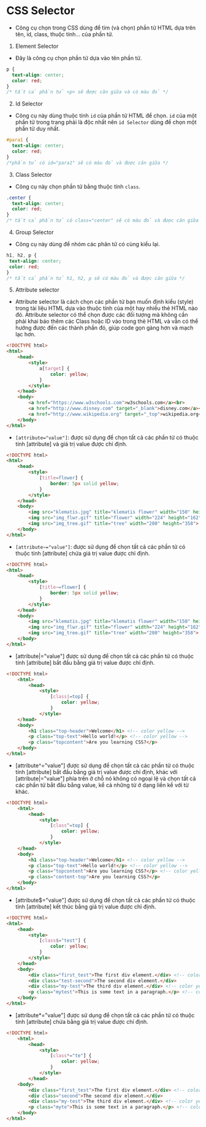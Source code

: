 # CSS Selector
- Công cụ chọn trong CSS dùng để tìm (và chọn) phần tử HTML dựa trên tên, id, class, thuộc tính… của phần tử.
1. Element Selector
- Đây là công cụ chọn phần tử dựa vào tên phần tử.
```css
p {
  text-align: center;
  color: red;
}
/* tất cả phần tử <p> sẽ được căn giữa và có màu đỏ */
```
2. Id Selector
- Công cụ này dùng thuộc tính `id` của phần tử HTML để chọn. `id` của một phần tử trong trang phải là độc nhất nên `id Selector` dùng để chọn một phần tử duy nhất.
```css
#para1 {
  text-align: center;
  color: red;
}
/*phần tử có id="para1" sẽ có màu đỏ và được căn giữa */
```
3. Class Selector
- Công cụ này chọn phần tử bằng thuộc tính `class`.
```css
.center {
  text-align: center;
  color: red;
}
/* tất cả phần tử có class="center" sẽ có màu đỏ và được căn giữa */
```
4. Group Selector
- Công cụ này dùng để nhóm các phân tử có cùng kiểu lại.
```css
h1, h2, p {
 text-align: center;
 color: red;
}
/* tất cả phần tử h1, h2, p sẽ có màu đỏ và được căn giữa */
```
5. Attribute selector
- Attribute selector là cách chọn các phần tử bạn muốn định kiểu (style) trong tài liệu HTML dựa vào thuộc tính của một hay nhiều thẻ HTML nào đó. Attribute selector có thể chọn được các đối tượng mà không cần phải khai báo thêm các Class hoặc ID vào trong thẻ HTML và vẫn có thể hướng được đến các thành phần đó, giúp code gọn gàng hơn và mạch lạc hơn.
```html
<!DOCTYPE html>
<html>
    <head>
        <style>
            a[target] {
                color: yellow;
            }
        </style>
    </head>
    <body>
        <a href="https://www.w3schools.com">w3schools.com</a><br>
        <a href="http://www.disney.com" target="_blank">disney.com</a><br> <!-- color yellow -->
        <a href="http://www.wikipedia.org" target="_top">wikipedia.org</a> <!-- color yellow -->
    </body>
</html>
```
- `[attribute="value"]`: được sử dụng để chọn tất cả các phần tử có thuộc tính [attribute] và giá trị value được chỉ định.
```html
<!DOCTYPE html>
<html>
    <head>
        <style>
            [title=flower] {
                border: 5px solid yellow;
            }
        </style>
    </head>
    <body>
        <img src="klematis.jpg" title="klematis flower" width="150" height="113"> 
        <img src="img_flwr.gif" title="flower" width="224" height="162"> <!-- Có border -->
        <img src="img_tree.gif" title="tree" width="200" height="358">
    </body>
</html>
```
- `[attribute~="value"]`: được sử dụng để chọn tất cả các phần tử có thuộc tính [attribute] chứa giá trị value được chỉ định.
```html
<!DOCTYPE html>
<html>
    <head>
        <style>
            [title~=flower] {
                border: 5px solid yellow;
            }
        </style>
    </head>
    <body>
        <img src="klematis.jpg" title="klematis flower" width="150" height="113"> <!-- Có border -->
        <img src="img_flwr.gif" title="flower" width="224" height="162"> <!-- Có border -->
        <img src="img_tree.gif" title="tree" width="200" height="358">
    </body>
</html>
```
- [attribute|="value"] được sử dụng để chọn tất cả các phần tử có thuộc tính [attribute] bắt đầu bằng giá trị value được chỉ định.
```html
<!DOCTYPE html>
    <html>
        <head>
            <style>
                [class|=top] {
                    color: yellow;
                }
            </style>
    </head>
    <body>
        <h1 class="top-header">Welcome</h1> <!-- color yellow -->
        <p class="top-text">Hello world!</p> <!-- color yellow -->
        <p class="topcontent">Are you learning CSS?</p>
    </body>
</html>
```
- [attribute^="value"] được sử dụng để chọn tất cả các phần tử có thuộc tính [attribute] bắt đầu bằng giá trị value được chỉ định, khác với [attribute|="value"] phía trên ở chỗ nó không có ngoại lệ và chọn tất cả các phần tử bắt đầu bằng value, kể cả những từ ở dạng liền kề với từ khác.
```html
<!DOCTYPE html>
    <html>
        <head>
            <style>
                [class^=top] {
                    color: yellow;
                }
            </style>
    </head>
    <body>
        <h1 class="top-header">Welcome</h1> <!-- color yellow -->
        <p class="top-text">Hello world!</p> <!-- color yellow -->
        <p class="topcontent">Are you learning CSS?</p> <!-- color yellow -->
        <p class="content-top">Are you learning CSS?</p>
    </body>
</html>
```
- [attribute$="value"] được sử dụng để chọn tất cả các phần tử có thuộc tính [attribute] kết thúc bằng giá trị value được chỉ định.
```html
<!DOCTYPE html>
<html>
    <head>
        <style> 
            [class$="test"] {
                color: yellow;
            }
        </style>
    </head>
    <body>
        <div class="first_test">The first div element.</div> <!-- color yellow -->
        <div class="test-second">The second div element.</div>
        <div class="my-test">The third div element.</div> <!-- color yellow -->
        <p class="mytest">This is some text in a paragraph.</p> <!-- color yellow -->
    </body>
</html>
```
- [attribute*="value"] được sử dụng để chọn tất cả các phần tử có thuộc tính [attribute] chứa bằng giá trị value được chỉ định.
```html
<!DOCTYPE html>
    <html>
        <head>
            <style> 
                [class*="te"] {
                    color: yellow;
                }
            </style>
        </head>
    <body>
        <div class="first_test">The first div element.</div> <!-- color yellow -->
        <div class="second">The second div element.</div>
        <div class="my-test">The third div element.</div> <!-- color yellow -->
        <p class="myte">This is some text in a paragraph.</p> <!-- color yellow -->
    </body>
</html>
```
